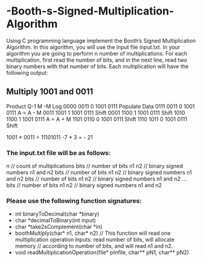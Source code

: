 # -Booth-s-Signed-Multiplication-Algorithm

Using C programming language implement the Booth’s Signed Multiplication Algorithm. In this algorithm,
you will use the input file input.txt. In your algorithm you are going to perform n number of
multiplications. For each multiplication, first read the number of bits, and in the next line, read two binary
numbers with that number of bits.
Each multiplication will have the following output:

## Multiply 1001 and 0011
Product Q-1 M -M Log
0000 0011 0 1001 0111 Populate Data
0111 0011 0 1001 0111 A = A - M
0011 1001 1 1001 0111 Shift
0001 1100 1 1001 0111 Shift
1010 1100 1 1001 0111 A = A + M
1101 0110 0 1001 0111 Shift
1110 1011 0 1001 0111 Shift

1001 * 0011 = 11101011
-7 * 3 = - 21

### The input.txt file will be as follows:
n // count of multiplications
bits // number of bits
n1 n2 // binary signed numbers n1 and n2
bits // number of bits
n1 n2 // binary signed numbers n1 and n2
bits // number of bits
n1 n2 // binary signed numbers n1 and n2
...
bits // number of bits
n1 n2 // binary signed numbers n1 and n2

### Please use the following function signatures:
- int binaryToDecimal(char *binary)
- char *decimalToBinary(int input)
- char *take2sComplement(char *in)
- boothMultiply(char* n1, char* n2)
// This function will read one multiplication operation inputs: read number of bits, will allocate memory
// according to number of bits, and will read n1 and n2.
- void readMultiplicationOperation(file* pInfile, char** pN1, char** pN2)
